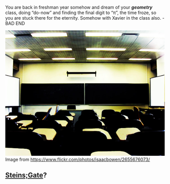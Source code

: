 You are back in freshman year somehow and dream of your _**geometry**_ class, doing “do-now” and finding the final digit to “π”, the time froze, so you are stuck there for the eternity. Somehow with Xavier in the class also. - BAD END

![](../images/geo.jpg)  
Image from https://www.flickr.com/photos/isaacbowen/2655676073/
## [Steins;Gate](../README.md)?